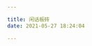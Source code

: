 ```yaml
---

title: 闲话板砖
date: 2021-05-27 18:24:04

---
```

<!-- 
<div class="post">
  <div class="post-content">
    <div id="bber"></div>
    <div id= "exec-script"></div>
  </div>
</div>


<style>
.timeline ul {margin:0;list-style:none;padding-inline-start: 0px!important;}
.timeline ul li:hover{
    box-shadow: 0 5px 10px 8px rgb(7 17 27 / 16%);
    transform: translateY(-3px);
}
  .timeline ul .list>li {background:none;list-style-type:none;position: inherit;
    margin: 0.8rem 0!important;
    padding: 1.5rem!important;
    border-radius: 8px;
    background: rgba(255, 255, 255, 0.1);
    box-shadow: 0 3px 8px 6px rgb(7 17 27 / 6%);
    transition: all 0.25s ease 0.2s, transform 0.5s cubic-bezier(0.6, 0.2, 0.1, 1) 0.2s, -webkit-transform 0.5s cubic-bezier(0.6, 0.2, 0.1, 1) 0.2s;
    user-select: none;
}
}
  /*.timeline ul li::after {transform: rotate(45deg);content:'';background-color: #3b3d42;display: block;position: absolute;top: 10px;left: -5px;width: 0.8em;height: 0.8em;outline: 15px solid #fff;}*/
  .timeline ul li div {position:relative;top:-13px;left:3em;width:670px;padding:12px 16px}
  .timeline ul li p.datatime{color: #fafafa;font-size: 0.75em;font-style: italic;background-color: var(--btn-bg);display: inline-block;padding:0.25em 1em 0.2em 1em;}
  .timeline ul li p.datacont{margin:0.65em 0 0.3em;}
  .timeline ul li p.datacont img{display:block;width:100%;}
  .timeline ul li p.datacont img[src*="emotion"]{display:inline-block;width:auto;}
  .timeline ul li p.datafrom{color: #aaa;font-size: 0.75em !important;font-style: italic;}
  .timeline ul li p{margin:0;font-size:16px;letter-spacing:1px;color: var(--font-color);}
  button{border-radius:0;}
  .dark-theme .timeline ul li div p{color:#fafafa;}
  .dark-theme .timeline ul li div p svg{fill:#fafafa;}
  .dark-theme .timeline ul li p.datafrom{color: #aaa;}
  .dark-theme .timeline ul li{background:#3b3d42;}
  .dark-theme .timeline ul li::after{outline: 15px solid #292a2d;}
  @media (max-width:860px) {
    .timeline ul li{margin-left:0;}
    .timeline ul li>div{width:calc(100vw - 75px);left:30px;}
  }
</style>


<script data-pjax src="https://cdn.jsdelivr.net/gh/ayasa520/daodao@0.2.0/daodao.js"></script>


  -->


  <!-- 引用 HexoPlusPlus_Talk组件 -->
<link rel="stylesheet" href="https://cdn.jsdelivr.net/gh/HexoPlusPlus/HexoPlusPlus@1.2.0/talk.css" /> 
<script src="https://cdn.jsdelivr.net/gh/HexoPlusPlus/HexoPlusPlus@1.2.0/talk_user.js"></script>
<!-- 创建HexoPlusPlus_Talk容器 -->
<div id="hpp_talk"></div>
<!-- 激活HexoPlusPlus_Talk -->
<script>
new hpp_talk({
id:"hpp_talk",//容器id
domain: "admin.jyaoushingan.workers.dev",//您的HexoPlusPlus域名，如admin.cyfan.top
limit: 1,//单次获取的最多条数
start: 0,//从第几条开始
themecss: "https://www.bilibilianime.com/css/talk.css" //自定义说说主题，可选【仅1.1.0版本及以上使用】
});
</script>